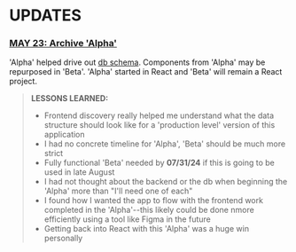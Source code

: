 # UPDATES

### [MAY 23: Archive 'Alpha'](/_archive/05_23.zip)

'Alpha' helped drive out [db schema](/_notes/scavenger-db-05-23.png). Components from 'Alpha' may be repurposed in 'Beta'. 'Alpha' started in React and 'Beta' will remain a React project.

> **LESSONS LEARNED:**
>
> - Frontend discovery really helped me understand what the data structure should look like for a 'production level' version of this application
> - I had no concrete timeline for 'Alpha', 'Beta' should be much more strict
> - Fully functional 'Beta' needed by **07/31/24** if this is going to be used in late August
> - I had not thought about the backend or the db when beginning the 'Alpha' more than "I'll need one of each"
> - I found how I wanted the app to flow with the frontend work completed in the 'Alpha'--this likely could be done nmore efficiently using a tool like Figma in the future
> - Getting back into React with this 'Alpha' was a huge win personally
